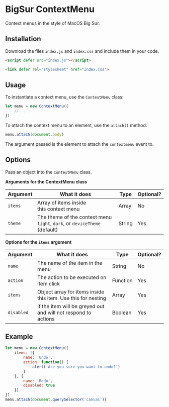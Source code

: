 # BigSur ContextMenu
Context menus in the style of MacOS Big Sur.

## Installation
Download the files `index.js` and `index.css` and include them in your code.
```html
<script defer src="index.js"></script>
```
```html
<link defer rel="stylesheet" href="index.css">
```

## Usage
To instantiate a context menu, use the `ContextMenu` class:
```javascript
let menu = new ContextMenu({
    //...
})
```

To attach the context menu to an element, use the `attach()` method:
```javascript
menu.attach(document.body)
```
The argument passed is the element to attach the `contextmenu` event to.

## Options
Pass an object into the `ContextMenu` class.

**Arguments for the ContextMenu class**

| Argument | What it does                                                                 | Type   | Optional? |
|----------|------------------------------------------------------------------------------|--------|-----------|
| `items`  | Array of items inside <br>this context menu                                  | Array  | No        |
| `theme`  | The theme of the context menu<br>`light`, `dark`, or `deviceTheme` (default) | String | Yes       |


**Options for the `items` argument**

| Argument   | What it does                                                       | Type     | Optional? |
|------------|--------------------------------------------------------------------|----------|-----------|
| `name`     | The name of the item in the menu                                   | String   | No        |
| `action`   | The action to be executed on <br>item click                        | Function | Yes       |
| `items`    | Object array for items inside <br>this item. Use this for nesting  | Array    | Yes       |
| `disabled` | If the item will be greyed out <br>and will not respond to actions | Boolean  | Yes       |

## Example
```javascript
let menu = new ContextMenu({
    items: [{
        name: 'Undo', 
        action: function() {
            alert('Are you sure you want to undo?')
        }
    }, {
        name: 'Redo',
        disabled: true
    }]
})
menu.attach(document.querySelector('canvas'))
```
